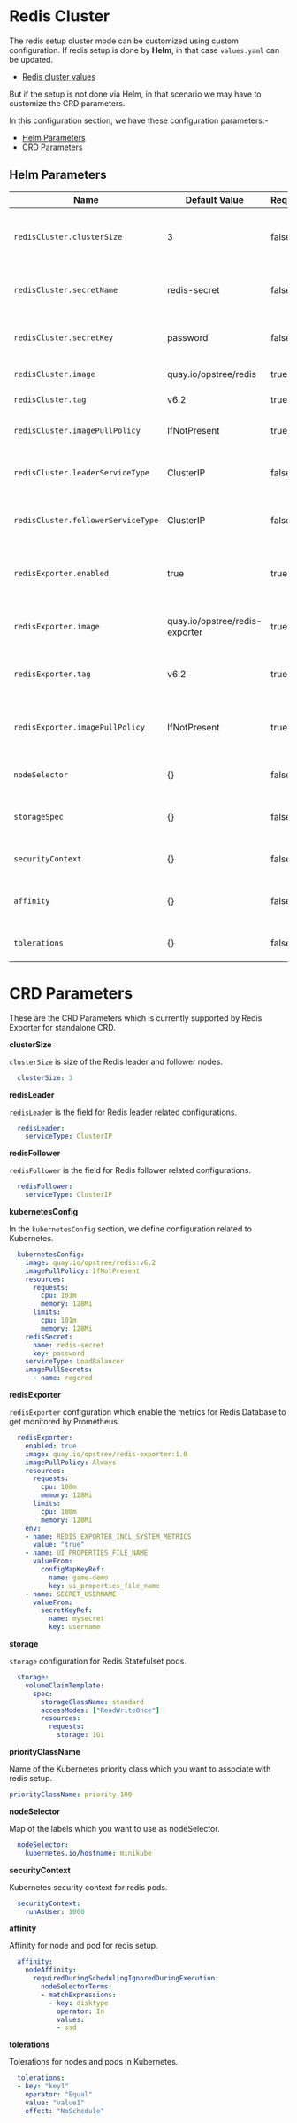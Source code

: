 # Redis Cluster

The redis setup cluster mode can be customized using custom configuration. If redis setup is done by **Helm**, in that case `values.yaml` can be updated.

- [Redis cluster values](https://github.com/OT-CONTAINER-KIT/helm-charts/blob/main/charts/redis-cluster/values.yaml) 

But if the setup is not done via Helm, in that scenario we may have to customize the CRD parameters.

In this configuration section, we have these configuration parameters:-

- [Helm Parameters](configuration.html#helm-parameters)
- [CRD Parameters](configuration.html#crd-parameters)

## Helm Parameters

|**Name**|**Default Value**|**Required**|**Description**|
|--------|-----------------|------------|---------------|
|`redisCluster.clusterSize` | 3 | false | Size of the redis cluster leader and follower nodes |
|`redisCluster.secretName` | redis-secret | false | Name of the existing secret in Kubernetes |
|`redisCluster.secretKey` | password | false | Name of the existing secret key in Kubernetes |
|`redisCluster.image` | quay.io/opstree/redis | true | Name of the redis image |
|`redisCluster.tag` | v6.2 | true | Tag of the redis image |
|`redisCluster.imagePullPolicy` | IfNotPresent | true | Image Pull Policy of the redis image |
|`redisCluster.leaderServiceType` | ClusterIP | false | Kubernetes service type for Redis Leader |
|`redisCluster.followerServiceType` | ClusterIP | false | Kubernetes service type for Redis Follower |
|`redisExporter.enabled` | true | true | Redis exporter should be deployed or not |
|`redisExporter.image` | quay.io/opstree/redis-exporter | true | Name of the redis exporter image |
|`redisExporter.tag` | v6.2 | true | Tag of the redis exporter image |
|`redisExporter.imagePullPolicy` | IfNotPresent | true | Image Pull Policy of the redis exporter image |
|`nodeSelector` | {} | false | NodeSelector for redis pods |
|`storageSpec` | {} | false | Storage configuration for redis setup |
|`securityContext` | {} | false | Security Context for redis pods |
|`affinity` | {} | false | Affinity for node and pod for redis pods |
|`tolerations` | {} | false | Tolerations for redis pods |

# CRD Parameters

These are the CRD Parameters which is currently supported by Redis Exporter for standalone CRD.

**clusterSize**

`clusterSize` is size of the Redis leader and follower nodes.

```yaml
  clusterSize: 3
```

**redisLeader**

`redisLeader` is the field for Redis leader related configurations.

```yaml
  redisLeader:
    serviceType: ClusterIP
```

**redisFollower**

`redisFollower` is the field for Redis follower related configurations.

```yaml
  redisFollower:
    serviceType: ClusterIP
```

**kubernetesConfig**

In the `kubernetesConfig` section, we define configuration related to Kubernetes.

```yaml
  kubernetesConfig:
    image: quay.io/opstree/redis:v6.2
    imagePullPolicy: IfNotPresent
    resources:
      requests:
        cpu: 101m
        memory: 128Mi
      limits:
        cpu: 101m
        memory: 128Mi
    redisSecret:
      name: redis-secret
      key: password
    serviceType: LoadBalancer
    imagePullSecrets:
      - name: regcred
```


**redisExporter**

`redisExporter` configuration which enable the metrics for Redis Database to get monitored by Prometheus.

```yaml
  redisExporter:
    enabled: true
    image: quay.io/opstree/redis-exporter:1.0
    imagePullPolicy: Always
    resources:
      requests:
        cpu: 100m
        memory: 128Mi
      limits:
        cpu: 100m
        memory: 128Mi
    env:
    - name: REDIS_EXPORTER_INCL_SYSTEM_METRICS
      value: "true"
    - name: UI_PROPERTIES_FILE_NAME
      valueFrom:
        configMapKeyRef:
          name: game-demo
          key: ui_properties_file_name
    - name: SECRET_USERNAME
      valueFrom:
        secretKeyRef:
          name: mysecret
          key: username
```

**storage**

`storage` configuration for Redis Statefulset pods.

```yaml
  storage:
    volumeClaimTemplate:
      spec:
        storageClassName: standard
        accessModes: ["ReadWriteOnce"]
        resources:
          requests:
            storage: 1Gi
```

**priorityClassName**

Name of the Kubernetes priority class which you want to associate with redis setup.

```yaml
priorityClassName: priority-100
```

**nodeSelector**

Map of the labels which you want to use as nodeSelector.

```yaml
  nodeSelector:
    kubernetes.io/hostname: minikube
```

**securityContext**

Kubernetes security context for redis pods.

```yaml
  securityContext:
    runAsUser: 1000
```

**affinity**

Affinity for node and pod for redis setup.

```yaml
  affinity:
    nodeAffinity:
      requiredDuringSchedulingIgnoredDuringExecution:
        nodeSelectorTerms:
        - matchExpressions:
          - key: disktype
            operator: In
            values:
            - ssd
```

**tolerations**

Tolerations for nodes and pods in Kubernetes.

```yaml
  tolerations:
  - key: "key1"
    operator: "Equal"
    value: "value1"
    effect: "NoSchedule"
```

